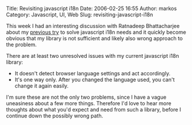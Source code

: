 Title: Revisiting javascript i18n
Date: 2006-02-25 16:55
Author: markos
Category: Javascript, UI, Web
Slug: revisiting-javascript-i18n

This week I had an interesting discussion with Ratnadeep Bhattacharjee
about my [previous
try](http://markos.gaivo.net/blog/?p=100 "Older post with js i18n library")
to solve javascript i18n needs and it quickly become obvious that my
library is not sufficient and likely also wrong approach to the problem.

There are at least two unresolved issues with my current javascript i18n
library:

-   It doesn't detect browser language settings and act accordingly.
-   It's one way only. After you changed the language used, you can't
    change it again easily.

I'm sure these are not the only two problems, since I have a vague
uneasiness about a few more things. Therefore I'd love to hear more
thoughts about what you'd expect and need from such a library, before I
continue down the possibly wrong path.

